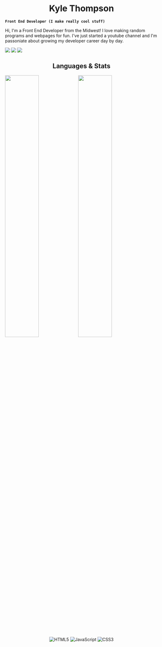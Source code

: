 <div align="center">
  <h1>Kyle Thompson</h1>
</div>
<!--
**KyleMT03/KyleMT03** is a ✨ _special_ ✨ repository because its `README.md` (this file) appears on your GitHub profile.-->


**` Front End Developer (I make really cool stuff) `**

Hi, I'm a Front End Developer from the Midwest! I love making random programs and webpages for fun. I've just started a youtube channel and I'm passoniate about growing my developer career day by day. 

<a href="https://www.youtube.com/@kylethompson9133/featured"><img src="https://img.shields.io/badge/YouTube-%23FF0000.svg?style=for-the-badge&logo=YouTube&logoColor=white"></a>
<a href="https://www.linkedin.com/in/kyle-t-a8a470195/"><img src="https://img.shields.io/badge/linkedin-%230077B5.svg?style=for-the-badge&logo=linkedin&logoColor=white"></a>
<a href="https://www.linkedin.com/in/kyle-t-a8a470195/"><img src="https://img.shields.io/badge/Instagram-%23E4405F.svg?style=for-the-badge&logo=Instagram&logoColor=white"></a>


<div align="center">
  
 ## Languages & Stats

  
</div>
  
<img src="https://github-readme-stats.vercel.app/api/top-langs/?username=KyleMT03&layout=compact"  width = "47%"></img>
<img src="https://github-readme-stats.vercel.app/api?username=KyleMT03"  width = "47%"></img>

<div align="center">

![HTML5](https://img.shields.io/badge/html5-%23E34F26.svg?style=for-the-badge&logo=html5&logoColor=white)
![JavaScript](https://img.shields.io/badge/javascript-%23323330.svg?style=for-the-badge&logo=javascript&logoColor=%23F7DF1E)
![CSS3](https://img.shields.io/badge/css3-%231572B6.svg?style=for-the-badge&logo=css3&logoColor=white)
  
</div>

